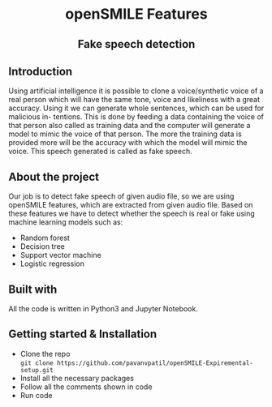 <div align="center"><h1>openSMILE Features</h1></div>
<div align="center"><h2>Fake speech detection</h2></div>
<div>
    <h2>Introduction</h2>
    <p>Using artificial intelligence it is possible to clone a voice/synthetic voice of a real
        person which will have the same tone, voice and likeliness with a great accuracy.
        Using it we can generate whole sentences, which can be used for malicious in-
        tentions. This is done by feeding a data containing the voice of that person also
        called as training data and the computer will generate a model to mimic the
        voice of that person. The more the training data is provided more will be the
        accuracy with which the model will mimic the voice. This speech generated is
        called as fake speech.
    </p>
</div>
<div>
    <h2>About the project</h2>
    <p>Our job is to detect fake speech of given audio file,
        so we are using openSMILE features, which are extracted from given audio file.
        Based on these features we have to detect whether the speech is real or fake using machine
        learning models such as:
        <ul>
            <li>Random forest</li>
            <li>Decision tree</li>
            <li>Support vector machine</li>
            <li>Logistic regression</li>
        </ul>
    </p>
</div>
<div>
    <h2>Built with</h2>
    All the code is written in Python3 and Jupyter Notebook.
</div>

## Getting started & Installation
* Clone the repo <br> `git clone https://github.com/pavanvpatil/openSMILE-Expiremental-setup.git`
* Install all the necessary packages
* Follow all the comments shown in code
* Run code
